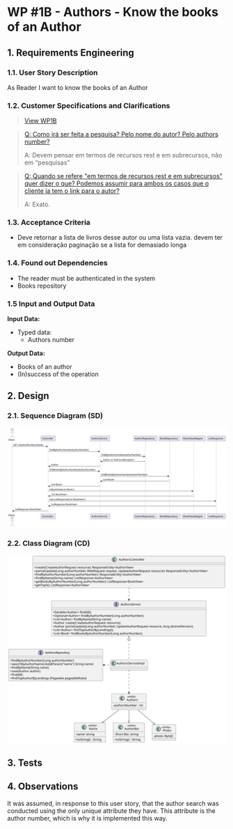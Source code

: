 # WP #1B - Authors - Know the books of an Author

## 1. Requirements Engineering
### 1.1. User Story Description

As Reader I want to know the books of an Author

### 1.2. Customer Specifications and Clarifications

>[View WP1B](..%2FWP1B-Authors.md)

>[Q: Como irá ser feita a pesquisa? Pelo nome do autor? Pelo authors number?  ](https://moodle.isep.ipp.pt/mod/forum/discuss.php?d=29862)
>
>A: Devem pensar em termos de recursos rest e em subrecursos, não em “pesquisas”

>[Q:
Quando se refere "em termos de recursos rest e em subrecursos" 
> quer dizer o que? Podemos assumir para ambos os casos que o cliente ja tem o link para o autor?
](https://moodle.isep.ipp.pt/mod/forum/discuss.php?d=29862)
>
>A: Exato.



### 1.3. Acceptance Criteria
- Deve retornar a lista de livros desse autor ou uma lista vazia. devem ter em consideração paginação se a lista for demasiado longa


### 1.4. Found out Dependencies
- The reader must be authenticated in the system
- Books repository
### 1.5 Input and Output Data

**Input Data:**

* Typed data:
  * Authors number

**Output Data:**

* Books of an author
* (In)success of the operation

## 2. Design
### 2.1. Sequence Diagram (SD)
![Ph2-4-KnowBooksAnAuthor.svg](Ph2-4-KnowBooksAnAuthor.svg)
### 2.2. Class Diagram (CD)
![ClassDiagram.svg](..%2FClassDiagram.svg)
## 3. Tests
## 4. Observations
It was assumed, in response to this user story,
that the author search was conducted using the
only unique attribute they have. This attribute is
the author number, which is why it is implemented
this way.

